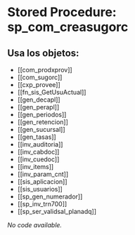 # Stored Procedure: sp_com_creasugorc

## Usa los objetos:
- [[com_prodxprov]]
- [[com_sugorc]]
- [[cxp_provee]]
- [[fn_sis_GetUsuActual]]
- [[gen_decapl]]
- [[gen_perapl]]
- [[gen_periodos]]
- [[gen_retencion]]
- [[gen_sucursal]]
- [[gen_tasas]]
- [[inv_auditoria]]
- [[inv_cabdoc]]
- [[inv_cuedoc]]
- [[inv_items]]
- [[inv_param_cnt]]
- [[sis_aplicacion]]
- [[sis_usuarios]]
- [[sp_gen_numerador]]
- [[sp_inv_trn700]]
- [[sp_ser_validsal_planadq]]

*No code available.*
